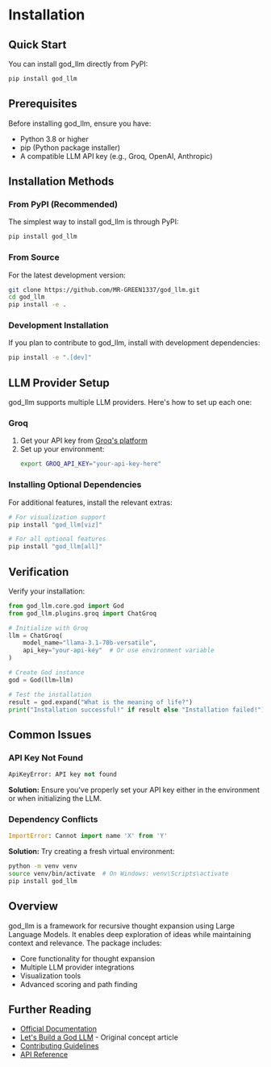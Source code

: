 # Installation

## Quick Start

You can install god_llm directly from PyPI:

```bash
pip install god_llm
```

## Prerequisites

Before installing god_llm, ensure you have:
- Python 3.8 or higher
- pip (Python package installer)
- A compatible LLM API key (e.g., Groq, OpenAI, Anthropic)

## Installation Methods

### From PyPI (Recommended)

The simplest way to install god_llm is through PyPI:

```bash
pip install god_llm
```

### From Source

For the latest development version:

```bash
git clone https://github.com/MR-GREEN1337/god_llm.git
cd god_llm
pip install -e .
```

### Development Installation

If you plan to contribute to god_llm, install with development dependencies:

```bash
pip install -e ".[dev]"
```

## LLM Provider Setup

god_llm supports multiple LLM providers. Here's how to set up each one:

### Groq

1. Get your API key from [Groq's platform](https://console.groq.com)
2. Set up your environment:
   ```bash
   export GROQ_API_KEY="your-api-key-here"
   ```

### Installing Optional Dependencies

For additional features, install the relevant extras:

```bash
# For visualization support
pip install "god_llm[viz]"

# For all optional features
pip install "god_llm[all]"
```

## Verification

Verify your installation:

```python
from god_llm.core.god import God
from god_llm.plugins.groq import ChatGroq

# Initialize with Groq
llm = ChatGroq(
    model_name="llama-3.1-70b-versatile",
    api_key="your-api-key"  # Or use environment variable
)

# Create God instance
god = God(llm=llm)

# Test the installation
result = god.expand("What is the meaning of life?")
print("Installation successful!" if result else "Installation failed!")
```

## Common Issues

### API Key Not Found
```python
ApiKeyError: API key not found
```
**Solution:** Ensure you've properly set your API key either in the environment or when initializing the LLM.

### Dependency Conflicts
```python
ImportError: Cannot import name 'X' from 'Y'
```
**Solution:** Try creating a fresh virtual environment:
```bash
python -m venv venv
source venv/bin/activate  # On Windows: venv\Scripts\activate
pip install god_llm
```

## Overview

god_llm is a framework for recursive thought expansion using Large Language Models. It enables deep exploration of ideas while maintaining context and relevance. The package includes:

- Core functionality for thought expansion
- Multiple LLM provider integrations
- Visualization tools
- Advanced scoring and path finding

## Further Reading

- [Official Documentation](https://mr-green1337.github.io/god_llm/)
- [Let's Build a God LLM](https://medium.com/@islamhachimi/lets-a-build-a-god-llm-0beaf2460659) - Original concept article
- [Contributing Guidelines](https://github.com/MR-GREEN1337/god_llm/blob/main/CONTRIBUTING.md)
- [API Reference](https://mr-green1337.github.io/god_llm/api-reference/)